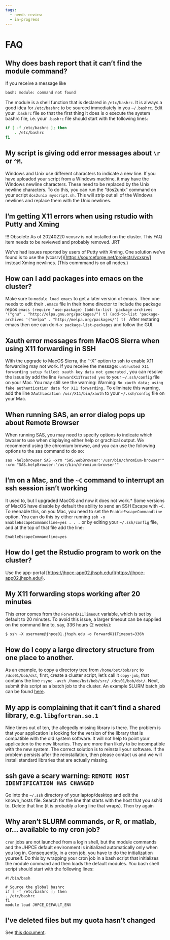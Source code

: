 ```yaml
---
tags:
  - needs-review
  - in-progress
---
```

# FAQ

## Why does bash report that it can’t find the module command?

If you receive a message like
    
```bash linenums="0"
bash: module: command not found
```
    
The module is a shell function that is declared in `/etc/bashrc`. It
is always a good idea for `/etc/bashrc` to be sourced immediately in
you `~/.bashrc`.  Edit your `.bashrc` file so that the first thing it
does is o execute the system bashrc file, i.e. your `.bashrc` file
should start with the following lines:

```bash linenums="0"
if [ -f /etc/bashrc ]; then
    . /etc/bashrc
fi
```

## My script is giving odd error messages about `\r` or `^M`.
Windows and Unix use different characters to indicate a new line.  If
you have uploaded your script from a Windows machine, it may have the
Windows newline characters.  These need to be replaced by the Unix
newline characters.  To do this, you can run the “dos2unix” command on
your script `dos2unix myscript.sh`. This will strip out all of the
Windows newlines and replace them with the Unix newlines.

## I’m getting X11 errors when using rstudio with Putty and Xming

!!! Obsolete
    As of 20240220 vcxsrv is not installed on the cluster. This FAQ item needs to be reviewed and probably removed. JRT
    
We’ve had issues reported by users of Putty with Xming. One solution
we’ve found is to use the (vcxsrv))[https://sourceforge.net/projects/vcxsrv/] instead Xming newlines.  (This commmand is on all nodes.)


## How can I add packages into emacs on the cluster?

Make sure to `module load emacs` to get a later version of emacs. Then one needs to edit their `.emacs` file in their home director to include the package repos
    ```emacs
    (require 'use-package)
    (add-to-list 'package-archives '("gnu" . "http://elpa.gnu.org/packages/") t)
    (add-to-list 'package-archives '("melpa" . "http://melpa.org/packages/") t)
    ```
    After restaring emacs then one can do `M-x package-list-packages` and follow the GUI.


## Xauth error messages from MacOS Sierra when using X11 forwarding in SSH

With the upgrade to MacOS Sierra, the “-X” option to ssh to enable X11
forwarding may not work.  If you receive the message: `untrusted X11
forwarding setup failed: xauth key data not generated` , you can
resolve the issue by add the line `ForwardX11Trusted yes` to your
`~/.ssh/config` file on your Mac. You may still see the warning:
Warning: `No xauth data; using fake authentication data for X11
forwarding.` To eliminate this warning, add the line `XAuthLocation
/usr/X11/bin/xauth` to your `~/.ssh/config` file on your Mac.

## When running SAS, an error dialog pops up about Remote Browser

When running SAS, you may need to specify options to indicate which
bwoser to use when displaying either help or grachical output. We recommend
using the chromium browse, and you can use the following options to the
sas command to do so:

`sas -helpbrowser SAS -xrm "SAS.webBrowser:'/usr/bin/chromium-browser'" -xrm "SAS.helpBrowser:'/usr/bin/chromium-browser'"`

## I’m on a Mac, and the `~C` command to interrupt an ssh session isn’t working
  
It used to, but I upgraded MacOS and now it does not work.*  Some
versions of MacOS have disable by default the ability to send an SSH
Escape with `~C`.  To reenable this, on you Mac, you need to set the
`EnableEscapeCommandline` option.  You can do this by either running
`ssh -o EnableEscapeCommandline=yes . . .` or by editing your
`~/.ssh/config` file, and at the top of that file add the line:

```
EnableEscapeCommandline=yes
```

## How do I get the Rstudio program to work on the cluster?

Use the app-portal [https://jhpce-app02.jhsph.edu/](https://jhpce-app02.jhsph.edu/).


## My X11 forwarding stops working after 20 minutes 

This error comes from the `ForwardX11Timeout` variable, which is set
by default to 20 minutes.  To avoid this issue, a larger timeout can
be supplied on the command line to, say, 336 hours (2 weeks):

```
$ ssh -X username@jhpce01.jhsph.edu -o ForwardX11Timeout=336h
```

## How do I copy a large directory structure from one place to another.

As an example, to copy a directory tree from `/home/bst/bob/src` to
`/dcs01/bob/dst`, first, create a cluster script, let’s call it
`copy-job`, that contains the line `rsync -avzh /home/bst/bob/src/
/dcs01/bob/dst/`. Next, submit this script as a batch job to the
cluster. An example SLURM batch job can be found [here](../slurm/crafting-jobs.md/#copying-data-within-cluster).

## My app is complaining that it can’t find a shared library, e.g. `libgfortran.so.1` 

Nine times out of ten, the allegedly missing library is there. The
problem is that your application is looking for the version of the
library that is compatible with the old system software. It will not
help to point your application to the new libraries. They are more
than likely to be incompatible with the new system. The correct
solution is to reinstall your software. If the problem persists after
the reinstallation, then please contact us and we will install
standard libraries that are actually missing.

## ssh gave a scary warning: `REMOTE HOST IDENTIFICATION HAS CHANGED`

Go into the `~/.ssh` directory of your laptop/desktop and edit the
known_hosts file.  Search for the line that starts with the host that
you ssh’d to. Delete that line (it is probably a long line that
wraps). Then try again

## Why aren’t SLURM commands, or R, or matlab, or… available to my cron job?

`cron` jobs are not launched from a login shell, but the module
commands and the JHPCE default environment is initialized
automatically only when you log in. Consequently, in a cron job, you
have to do the initialization yourself. Do this by wrapping your cron
job in a bash script that initializes the module command and then
loads the default modules. You bash shell script should start with the
following lines:

```Shell
#!/bin/bash

# Source the global bashrc
if [ -f /etc/bashrc ]; then
. /etc/bashrc
fi
module load JHPCE_DEFAULT_ENV
```
## I've deleted files but my quota hasn't changed

See [this document](../storage/quotas.md/#file-deletion-and-delayed-change-in-quota).

